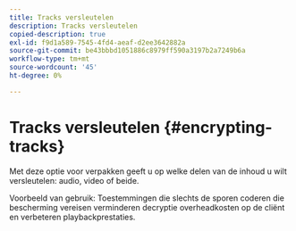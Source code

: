 ```yaml
---
title: Tracks versleutelen
description: Tracks versleutelen
copied-description: true
exl-id: f9d1a589-7545-4fd4-aeaf-d2ee3642882a
source-git-commit: be43bbbd1051886c8979ff590a3197b2a7249b6a
workflow-type: tm+mt
source-wordcount: '45'
ht-degree: 0%

---
```


# Tracks versleutelen {#encrypting-tracks}

Met deze optie voor verpakken geeft u op welke delen van de inhoud u wilt versleutelen: audio, video of beide.

Voorbeeld van gebruik: Toestemmingen die slechts de sporen coderen die bescherming vereisen verminderen decryptie overheadkosten op de cliënt en verbeteren playbackprestaties.
